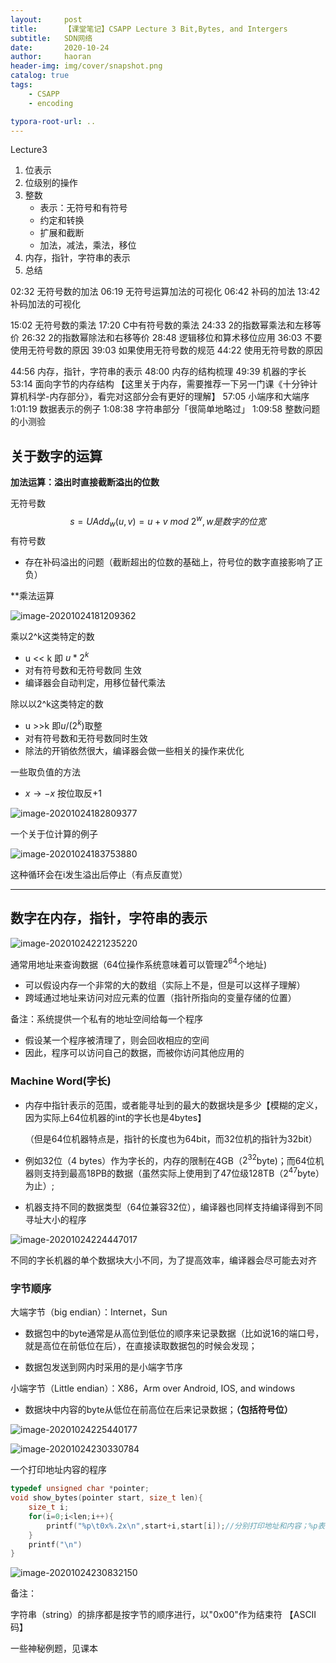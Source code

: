 ```yaml
---
layout:     post
title:      【课堂笔记】CSAPP Lecture 3 Bit,Bytes, and Intergers
subtitle:   SDN网络
date:       2020-10-24
author:     haoran
header-img: img/cover/snapshot.png
catalog: true
tags: 
    - CSAPP
    - encoding

typora-root-url: ..
---
```


<head>
    <script src="https://cdn.mathjax.org/mathjax/latest/MathJax.js?config=TeX-AMS-MML_HTMLorMML" type="text/javascript"></script>
    <script type="text/x-mathjax-config">
        MathJax.Hub.Config({
            tex2jax: {
            skipTags: ['script', 'noscript', 'style', 'textarea', 'pre'],
            inlineMath: [['$','$']]
            }
        });
    </script>
</head>

Lecture3
1. 位表示
2. 位级别的操作
3. 整数
    - 表示：无符号和有符号
    - 约定和转换
    - 扩展和截断
    - 加法，减法，乘法，移位
4. 内存，指针，字符串的表示
5. 总结

02:32 无符号数的加法
06:19 无符号运算加法的可视化
06:42 补码的加法
13:42 补码加法的可视化

15:02 无符号数的乘法
17:20 C中有符号数的乘法
24:33 2的指数幂乘法和左移等价
26:32 2的指数幂除法和右移等价
28:48 逻辑移位和算术移位应用
36:03 不要使用无符号数的原因
39:03 如果使用无符号数的规范
44:22 使用无符号数的原因

44:56 内存，指针，字符串的表示
48:00 内存的结构梳理
49:39 机器的字长
53:14 面向字节的内存结构
【这里关于内存，需要推荐一下另一门课《十分钟计算机科学-内存部分》，看完对这部分会有更好的理解】
57:05 小端序和大端序
1:01:19 数据表示的例子
1:08:38 字符串部分「很简单地略过」
1:09:58 整数问题的小测验



## 关于数字的运算

**加法运算：溢出时直接截断溢出的位数**

无符号数
$$
s=UAdd_w(u,v)=u+v\ mod\ 2^w ,w是数字的位宽
$$
有符号数

- 存在补码溢出的问题（截断超出的位数的基础上，符号位的数字直接影响了正负）

**乘法运算

![image-20201024181209362](/img/cloudNetworkingClass/2020-10-24-CSAPP%E7%AC%94%E8%AE%B0-%E7%AC%AC%E4%B8%89%E8%8A%82/image-20201024181209362.png)

乘以2^k这类特定的数

- u << k 即 $u*2^k$
-  对有符号数和无符号数同 生效
- 编译器会自动判定，用移位替代乘法

除以以2^k这类特定的数 

- u >>k 即$u/(2^k)$取整
-  对有符号数和无符号数同时生效
- 除法的开销依然很大，编译器会做一些相关的操作来优化

一些取负值的方法

- $x \rightarrow -x$ 按位取反+1

![image-20201024182809377](/img/cloudNetworkingClass/2020-10-24-CSAPP%E7%AC%94%E8%AE%B0-%E7%AC%AC%E4%B8%89%E8%8A%82/image-20201024182809377.png)

一个关于位计算的例子

![image-20201024183753880](/img/cloudNetworkingClass/2020-10-24-CSAPP%E7%AC%94%E8%AE%B0-%E7%AC%AC%E4%B8%89%E8%8A%82/image-20201024183753880.png)

这种循环会在i发生溢出后停止（有点反直觉）

-----

## 数字在内存，指针，字符串的表示

![image-20201024221235220](/img/cloudNetworkingClass/2020-10-24-CSAPP%E7%AC%94%E8%AE%B0-%E7%AC%AC%E4%B8%89%E8%8A%82/image-20201024221235220.png)

通常用地址来查询数据（64位操作系统意味着可以管理$2^{64}$个地址)

- 可以假设内存一个非常的大的数组（实际上不是，但是可以这样子理解）
- 跨域通过地址来访问对应元素的位置（指针所指向的变量存储的位置）

备注：系统提供一个私有的地址空间给每一个程序

- 假设某一个程序被清理了，则会回收相应的空间
- 因此，程序可以访问自己的数据，而被你访问其他应用的

### Machine Word(字长)

- 内存中指针表示的范围，或者能寻址到的最大的数据块是多少【模糊的定义，因为实际上64位机器的int的字长也是4bytes】

  （但是64位机器特点是，指针的长度也为64bit，而32位机的指针为32bit）

- 例如32位（4 bytes）作为字长的，内存的限制在4GB（$2^{32}$byte)；而64位机器则支持到最高18PB的数据（虽然实际上使用到了47位级128TB（$2^{47}$byte）为止）;

- 机器支持不同的数据类型（64位兼容32位），编译器也同样支持编译得到不同寻址大小的程序

![image-20201024224447017](/img/cloudNetworkingClass/2020-10-24-CSAPP%E7%AC%94%E8%AE%B0-%E7%AC%AC%E4%B8%89%E8%8A%82/image-20201024224447017.png)

不同的字长机器的单个数据块大小不同，为了提高效率，编译器会尽可能去对齐

### 字节顺序

大端字节（big endian）：Internet，Sun

- 数据包中的byte通常是从高位到低位的顺序来记录数据（比如说16的端口号，就是高位在前低位在后），在直接读取数据包的时候会发现；

- 数据包发送到网内时采用的是小端字节序

小端字节（Little endian）：X86，Arm over Android, IOS, and windows

- 数据块中内容的byte从低位在前高位在后来记录数据；**（包括符号位）**

![image-20201024225440177](/img/cloudNetworkingClass/2020-10-24-CSAPP%E7%AC%94%E8%AE%B0-%E7%AC%AC%E4%B8%89%E8%8A%82/image-20201024225440177.png)

 

![image-20201024230330784](/img/cloudNetworkingClass/2020-10-24-CSAPP%E7%AC%94%E8%AE%B0-%E7%AC%AC%E4%B8%89%E8%8A%82/image-20201024230330784.png)



一个打印地址内容的程序

```c
typedef unsigned char *pointer;
void show_bytes(pointer start, size_t len){
    size_t i;
    for(i=0;i<len;i++){
        printf("%p\t0x%.2x\n",start+i,start[i]);//分别打印地址和内容；%p表示指针地址，%x表示16进制输出内容，i为偏移量，最单位为byte
    }
    printf("\n")
}
```

![image-20201024230832150](/img/cloudNetworkingClass/2020-10-24-CSAPP%E7%AC%94%E8%AE%B0-%E7%AC%AC%E4%B8%89%E8%8A%82/image-20201024230832150.png)

备注：

字符串（string）的排序都是按字节的顺序进行，以"0x00"作为结束符 【ASCII码】

一些神秘例题，见课本